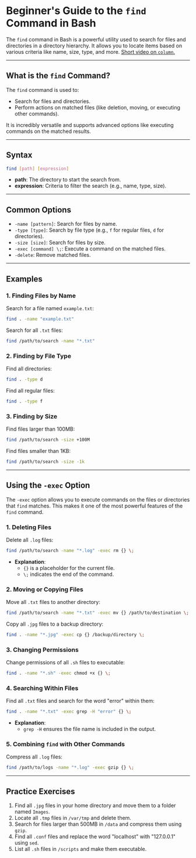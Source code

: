 # Beginner's Guide to the `find` Command in Bash

The `find` command in Bash is a powerful utility used to search for files and directories in a directory hierarchy. It allows you to locate items based on various criteria like name, size, type, and more. [Short video on `column`.](https://www.youtube.com/watch?v=FvEoGHFKsKA)

---

## What is the `find` Command?
The `find` command is used to:
- Search for files and directories.
- Perform actions on matched files (like deletion, moving, or executing other commands).

It is incredibly versatile and supports advanced options like executing commands on the matched results.

---

## Syntax
```bash
find [path] [expression]
```
- **path**: The directory to start the search from.
- **expression**: Criteria to filter the search (e.g., name, type, size).

---

## Common Options
- `-name [pattern]`: Search for files by name.
- `-type [type]`: Search by file type (e.g., `f` for regular files, `d` for directories).
- `-size [size]`: Search for files by size.
- `-exec [command] \;`: Execute a command on the matched files.
- `-delete`: Remove matched files.

---

## Examples

### 1. Finding Files by Name
Search for a file named `example.txt`:
```bash
find . -name "example.txt"
```

Search for all `.txt` files:
```bash
find /path/to/search -name "*.txt"
```

### 2. Finding by File Type
Find all directories:
```bash
find . -type d
```

Find all regular files:
```bash
find . -type f
```

### 3. Finding by Size
Find files larger than 100MB:
```bash
find /path/to/search -size +100M
```

Find files smaller than 1KB:
```bash
find /path/to/search -size -1k
```

---

## Using the `-exec` Option
The `-exec` option allows you to execute commands on the files or directories that `find` matches. This makes it one of the most powerful features of the `find` command.

### 1. Deleting Files
Delete all `.log` files:
```bash
find /path/to/search -name "*.log" -exec rm {} \;
```
- **Explanation**:
  - `{}` is a placeholder for the current file.
  - `\;` indicates the end of the command.

### 2. Moving or Copying Files
Move all `.txt` files to another directory:
```bash
find /path/to/search -name "*.txt" -exec mv {} /path/to/destination \;
```

Copy all `.jpg` files to a backup directory:
```bash
find . -name "*.jpg" -exec cp {} /backup/directory \;
```

### 3. Changing Permissions
Change permissions of all `.sh` files to executable:
```bash
find . -name "*.sh" -exec chmod +x {} \;
```

### 4. Searching Within Files
Find all `.txt` files and search for the word "error" within them:
```bash
find . -name "*.txt" -exec grep -H "error" {} \;
```
- **Explanation**:
  - `grep -H` ensures the file name is included in the output.

### 5. Combining `find` with Other Commands
Compress all `.log` files:
```bash
find /path/to/logs -name "*.log" -exec gzip {} \;
```

---

## Practice Exercises
1. Find all `.jpg` files in your home directory and move them to a folder named `Images`.
2. Locate all `.tmp` files in `/var/tmp` and delete them.
3. Search for files larger than 500MB in `/data` and compress them using `gzip`.
4. Find all `.conf` files and replace the word "localhost" with "127.0.0.1" using `sed`.
5. List all `.sh` files in `/scripts` and make them executable.